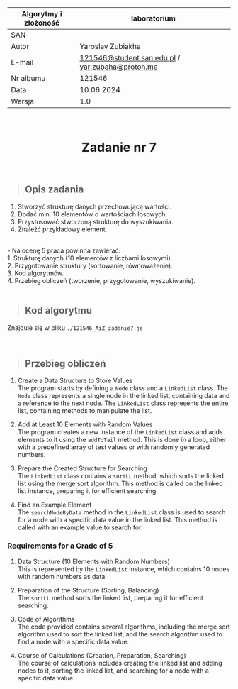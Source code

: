 <div align="center">

| Algorytmy i złożoność | laboratorium |
|-----------------------|--------------|
| SAN                   |              |
| Autor                 | Yaroslav Zubiakha |
| E-mail                | 121546@student.san.edu.pl / yar.zubaha@proton.me |
| Nr albumu             | 121546       |
| Data                  | 10.06.2024   |
| Wersja                | 1.0          |

<br>

# **Zadanie nr 7** 

</div>

<br>

> ## Opis zadania
1. Stworzyć strukturę danych przechowującą wartości.
2. Dodać min. 10 elementów o wartościach losowych.
3. Przystosować stworzoną strukturę do wyszukiwania.
4. Znaleźć przykładowy element.
<br>
- Na ocenę 5 praca powinna zawierać:  <br>
1. Strukturę danych (10 elementów z liczbami losowymi).  <br>
2. Przygotowanie struktury (sortowanie, równoważenie).  <br>
3. Kod algorytmów.  <br>
4. Przebieg obliczeń (tworzenie, przygotowanie, wyszukiwanie).  <br>

<br>

> ## Kod algorytmu
Znajduje się w pliku `./121546_AiZ_zadanie7.js`

<br>

> ## Przebieg obliczeń

1. Create a Data Structure to Store Values  
The program starts by defining a `Node` class and a `LinkedList` class. The `Node` class represents a single node in the linked list, containing data and a reference to the next node. The `LinkedList` class represents the entire list, containing methods to manipulate the list.

2. Add at Least 10 Elements with Random Values  
The program creates a new instance of the `LinkedList` class and adds elements to it using the `addToTail` method. This is done in a loop, either with a predefined array of test values or with randomly generated numbers.

3. Prepare the Created Structure for Searching  
The `LinkedList` class contains a `sortLL` method, which sorts the linked list using the merge sort algorithm. This method is called on the linked list instance, preparing it for efficient searching.

4. Find an Example Element  
The `searchNodeByData` method in the `LinkedList` class is used to search for a node with a specific data value in the linked list. This method is called with an example value to search for.

### Requirements for a Grade of 5

1. Data Structure (10 Elements with Random Numbers)  
This is represented by the `LinkedList` instance, which contains 10 nodes with random numbers as data.

2. Preparation of the Structure (Sorting, Balancing)  
The `sortLL` method sorts the linked list, preparing it for efficient searching.

3. Code of Algorithms  
The code provided contains several algorithms, including the merge sort algorithm used to sort the linked list, and the search algorithm used to find a node with a specific data value.

4. Course of Calculations (Creation, Preparation, Searching)  
The course of calculations includes creating the linked list and adding nodes to it, sorting the linked list, and searching for a node with a specific data value.
